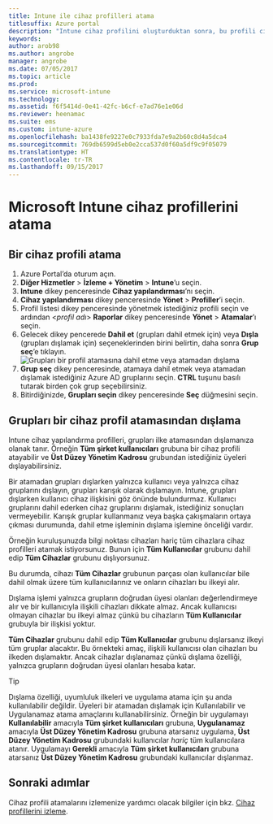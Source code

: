 ```yaml
---
title: Intune ile cihaz profilleri atama
titlesuffix: Azure portal
description: "Intune cihaz profilini oluşturduktan sonra, bu profili cihazlara atamayı öğrenmek için bu konuyu kullanın.\""
keywords: 
author: arob98
ms.author: angrobe
manager: angrobe
ms.date: 07/05/2017
ms.topic: article
ms.prod: 
ms.service: microsoft-intune
ms.technology: 
ms.assetid: f6f5414d-0e41-42fc-b6cf-e7ad76e1e06d
ms.reviewer: heenamac
ms.suite: ems
ms.custom: intune-azure
ms.openlocfilehash: ba1438fe9227e0c7933fda7e9a2b60c8d4a5dca4
ms.sourcegitcommit: 769db6599d5eb0e2cca537d0f60a5df9c9f05079
ms.translationtype: HT
ms.contentlocale: tr-TR
ms.lasthandoff: 09/15/2017
---
```

# <a name="how-to-assign-microsoft-intune-device-profiles"></a>Microsoft Intune cihaz profillerini atama

## <a name="assign-a-device-profile"></a>Bir cihaz profili atama

1. Azure Portal’da oturum açın.
2. **Diğer Hizmetler** > **İzleme + Yönetim** > **Intune**’u seçin.
3. **Intune** dikey penceresinde **Cihaz yapılandırması**’nı seçin.
1. **Cihaz yapılandırması** dikey penceresinde **Yönet** > **Profiller**’i seçin.
2. Profil listesi dikey penceresinde yönetmek istediğiniz profili seçin ve ardından <*profil adı*> **Raporlar** dikey penceresinde **Yönet** > **Atamalar**’ı seçin.
3. Gelecek dikey pencerede **Dahil et** (grupları dahil etmek için) veya **Dışla** (grupları dışlamak için) seçeneklerinden birini belirtin, daha sonra **Grup seç**’e tıklayın.
![Grupları bir profil atamasına dahil etme veya atamadan dışlama](./media/group-include-exclude.png)
4. **Grup seç** dikey penceresinde, atamaya dahil etmek veya atamadan dışlamak istediğiniz Azure AD gruplarını seçin. **CTRL** tuşunu basılı tutarak birden çok grup seçebilirsiniz.
4. Bitirdiğinizde, **Grupları seçin** dikey penceresinde **Seç** düğmesini seçin.



## <a name="how-to-exclude-groups-from-a-device-profile-assignment"></a>Grupları bir cihaz profil atamasından dışlama

Intune cihaz yapılandırma profilleri, grupları ilke atamasından dışlamanıza olanak tanır. Örneğin **Tüm şirket kullanıcıları** grubuna bir cihaz profili atayabilir ve **Üst Düzey Yönetim Kadrosu** grubundan istediğiniz üyeleri dışlayabilirsiniz.

Bir atamadan grupları dışlarken yalnızca kullanıcı veya yalnızca cihaz gruplarını dışlayın, grupları karışık olarak dışlamayın. Intune, grupları dışlarken kullanıcı cihaz ilişkisini göz önünde bulundurmaz. Kullanıcı gruplarını dahil ederken cihaz gruplarını dışlamak, istediğiniz sonuçları vermeyebilir. Karışık gruplar kullanmanız veya başka çakışmaların ortaya çıkması durumunda, dahil etme işleminin dışlama işlemine önceliği vardır.

Örneğin kuruluşunuzda bilgi noktası cihazları hariç tüm cihazlara cihaz profilleri atamak istiyorsunuz. Bunun için **Tüm Kullanıcılar** grubunu dahil edip **Tüm Cihazlar** grubunu dışlıyorsunuz.

Bu durumda, cihazı **Tüm Cihazlar** grubunun parçası olan kullanıcılar bile dahil olmak üzere tüm kullanıcılarınız ve onların cihazları bu ilkeyi alır. 

Dışlama işlemi yalnızca grupların doğrudan üyesi olanları değerlendirmeye alır ve bir kullanıcıyla ilişkili cihazları dikkate almaz. Ancak kullanıcısı olmayan cihazlar bu ilkeyi almaz çünkü bu cihazların **Tüm Kullanıcılar** grubuyla bir ilişkisi yoktur. 

**Tüm Cihazlar** grubunu dahil edip **Tüm Kullanıcılar** grubunu dışlarsanız ilkeyi tüm gruplar alacaktır. Bu örnekteki amaç, ilişkili kullanıcısı olan cihazları bu ilkeden dışlamaktır. Ancak cihazlar dışlanamaz çünkü dışlama özelliği, yalnızca grupların doğrudan üyesi olanları hesaba katar. 

>[!Tip]
>Dışlama özelliği, uyumluluk ilkeleri ve uygulama atama için şu anda kullanılabilir değildir. Üyeleri bir atamadan dışlamak için Kullanılabilir ve Uygulanamaz atama amaçlarını kullanabilirsiniz. Örneğin bir uygulamayı **Kullanılabilir** amacıyla **Tüm şirket kullanıcıları** grubuna, **Uygulanamaz** amacıyla **Üst Düzey Yönetim Kadrosu** grubuna atarsanız uygulama, **Üst Düzey Yönetim Kadrosu** grubundaki kullanıcılar *hariç* tüm kullanıcılara atanır. Uygulamayı **Gerekli** amacıyla **Tüm şirket kullanıcıları** grubuna atarsanız **Üst Düzey Yönetim Kadrosu** grubundaki kullanıcılar dışlanmaz.
 
    
## <a name="next-steps"></a>Sonraki adımlar
Cihaz profili atamalarını izlemenize yardımcı olacak bilgiler için bkz. [Cihaz profillerini izleme](device-profile-monitor.md).
